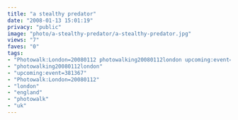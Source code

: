 ```yaml
---
title: "a stealthy predator"
date: "2008-01-13 15:01:19"
privacy: "public"
image: "photo/a-stealthy-predator/a-stealthy-predator.jpg"
views: "7"
faves: "0"
tags:
- "Photowalk:London=20080112 photowalking20080112london upcoming:event=381367 london england uk Photowalk:London=20080112"
- "photowalking20080112london"
- "upcoming:event=381367"
- "Photowalk:London=20080112"
- "london"
- "england"
- "photowalk"
- "uk"
---
```


